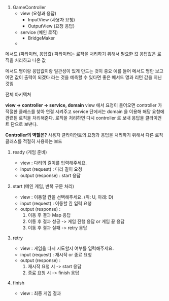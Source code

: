 1. GameController
   - view (요청과 응답)
     - InputView (사용자 요청)
     - OutputView (요청 응답)
   - service (메인 로직)
     - BridgeMaker
   - 


메서드 (파라미터, 응답값)
파라미터는 로직을 처리하기 위해서 필요한 값
응답값은 로직을 처리하고 나온 값

메서드 명이랑 응답값이랑 일관성이 있게 만드는 것이 중요
예를 들어 메서드 명만 보고 어떤 값이 출력이 되겠다 라는 것을
예측할 수 있다면 좋은 메서드 명과 리턴 값을 지닌 것임

전체 아키텍쳐

**view -> controller -> service, domain**
view 에서 요청이 들어오면 controller 가 적절한 클래스를 찾아 연결 시켜주고
service 단에서는 domain 을 이용해 해당 요청에 관련된 로직을 처리해준다.
로직을 처리하면 다시 controller 로 보내 응답을 클라이언트 단으로 보낸다.

**Controller의 역할은?**
사용자 클라이언트의 요청과 응답을 처리하기 위해서
다른 로직 클래스를 적절히 사용하는 보드

1. ready (게임 준비)
    - view : 다리의 길이를 입력해주세요.
    - input (request) : 다리 길이 요청
    - output (response) : start 응답
   
2. start (메인 게임, 반복 구문 처리)
    - view : 이동할 칸을 선택해주세요. (위: U, 아래: D)
    - input (request) : 이동할 칸 입력 요청
    - output (response) : 
      1. 이동 후 결과 Map 응답 
      2. 이동 후 결과 성공 -> 게임 진행 응답 or 게임 끝 응답
      3. 이동 후 결과 실패 -> retry 응답

3. retry
    - view : 게임을 다시 시도할지 여부를 입력해주세요.
    - input (request) : 재시작 or 종료 요청
    - output (response) : 
      1. 재시작 요청 시 -> start 응답
      2. 종료 요청 시 -> finish 응답

4. finish
   - view : 최종 게임 결과
   